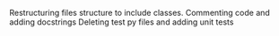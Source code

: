 Restructuring files structure to include classes.
Commenting code and adding docstrings
Deleting test py files and adding unit tests